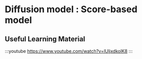 # Diffusion model : Score-based model

## Useful Learning Material

:::youtube
https://www.youtube.com/watch?v=lUljxdkolK8
:::